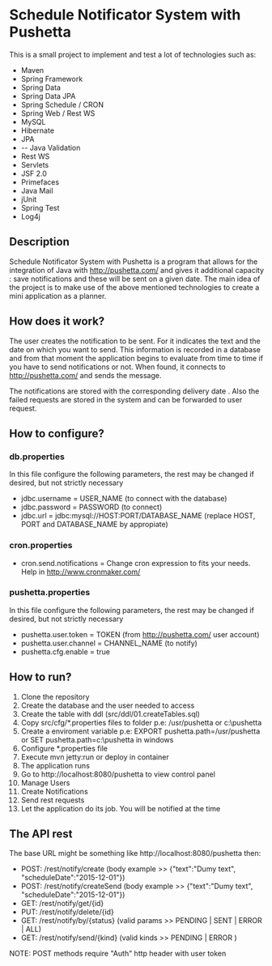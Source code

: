 # Schedule Notificator System with Pushetta

This is a small project to implement and test a lot of technologies such as:

* Maven
* Spring Framework
* Spring Data
* Spring Data JPA
* Spring Schedule / CRON
* Spring Web / Rest WS
* MySQL
* Hibernate
* JPA
* -- Java Validation
* Rest WS
* Servlets
* JSF 2.0
* Primefaces
* Java Mail
* jUnit
* Spring Test
* Log4j

## Description
Schedule Notificator System with Pushetta is a program that allows for the integration of Java with http://pushetta.com/ and gives it 
additional capacity : save notifications and these will be sent on a given date. The main idea of ​​the project is to make use of the above 
mentioned technologies to create a mini application as a planner.

## How does it work?
The user creates the notification to be sent. For it indicates the text and the date on which you want to send. This information is recorded in 
a database and from that moment the application begins to evaluate from time to time if you have to send notifications or not. When found, it 
connects to http://pushetta.com/ and sends the message.

The notifications are stored with the corresponding delivery date . Also the failed requests are stored in the system and can be forwarded to 
user request.

## How to configure?

### db.properties
In this file configure the following parameters, the rest may be changed if desired, but not strictly necessary

* jdbc.username = USER_NAME (to connect with the database)
* jdbc.password = PASSWORD (to connect)
* jdbc.url = jdbc:mysql://HOST:PORT/DATABASE_NAME (replace HOST, PORT and DATABASE_NAME by appropiate)

### cron.properties
* cron.send.notifications = Change cron expression to fits your needs. Help in http://www.cronmaker.com/

###  pushetta.properties
In this file configure the following parameters, the rest may be changed if desired, but not strictly necessary

 * pushetta.user.token = TOKEN (from http://pushetta.com/ user account)
 * pushetta.user.channel = CHANNEL_NAME (to notify)
 * pushetta.cfg.enable = true

## How to run?
1. Clone the repository
2. Create the database and the user needed to access
3. Create the table with ddl (src/ddl/01.createTables.sql)
4. Copy  src/cfg/*.properties files to folder p.e: /usr/pushetta or c:\pushetta
5. Create a enviroment variable p.e: EXPORT pushetta.path=/usr/pushetta or SET pushetta.path=c:\pushetta in windows
6. Configure *.properties file 
7. Execute mvn jetty:run or deploy in container
8. The application runs
9. Go to http://localhost:8080/pushetta to view control panel
10. Manage Users
11. Create Notifications
12. Send rest requests
13. Let the application do its job. You will be notified at the time

## The API rest
The base URL might be something like http://localhost:8080/pushetta then:

* POST: /rest/notify/create (body example >> {"text":"Dumy text", "scheduleDate":"2015-12-01"}) 
* POST: /rest/notify/createSend (body example >> {"text":"Dumy text", "scheduleDate":"2015-12-01"})
* GET:  /rest/notify/get/{id}
* PUT:  /rest/notify/delete/{id}
* GET:  /rest/notify/by/{status} (valid params >> PENDING | SENT | ERROR | ALL)
* GET:  /rest/notify/send/{kind} (valid kinds >> PENDING | ERROR )

NOTE: POST methods require "Auth" http header with user token